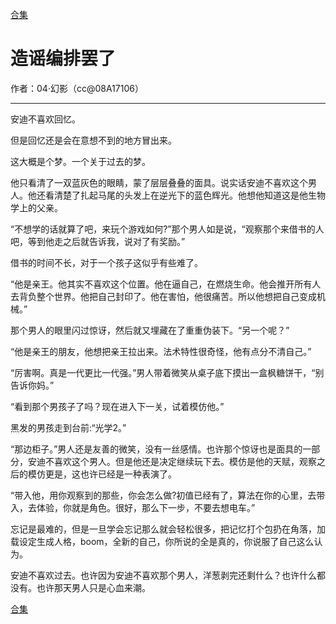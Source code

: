 [合集](../同人目录.md)

# 造谣编排罢了

作者：04·幻影（cc@08A17106）

----------

安迪不喜欢回忆。

但是回忆还是会在意想不到的地方冒出来。

这大概是个梦。一个关于过去的梦。

他只看清了一双蓝灰色的眼睛，蒙了层层叠叠的面具。说实话安迪不喜欢这个男人。他还看清楚了扎起马尾的头发上在逆光下的蓝色辉光。他想他知道这是他生物学上的父亲。

“不想学的话就算了吧，来玩个游戏如何?”那个男人如是说，“观察那个来借书的人吧，等到他走之后就告诉我，说对了有奖励。”

借书的时间不长，对于一个孩子这似乎有些难了。

“他是亲王。他其实不喜欢这个位置。他在逼自己，在燃烧生命。他会推开所有人去背负整个世界。他把自己封印了。他在害怕，他很痛苦。所以他想把自己变成机械。”

那个男人的眼里闪过惊讶，然后就又埋藏在了重重伪装下。“另一个呢？”

“他是亲王的朋友，他想把亲王拉出来。法术特性很奇怪，他有点分不清自己。”

“厉害啊。真是一代更比一代强。”男人带着微笑从桌子底下摸出一盒枫糖饼干，“别告诉你妈。”

“看到那个男孩子了吗？现在进入下一关，试着模仿他。”

黑发的男孩走到台前:“光学2。”

“那边柜子。”男人还是友善的微笑，没有一丝感情。也许那个惊讶也是面具的一部分，安迪不喜欢这个男人。但是他还是决定继续玩下去。模仿是他的天赋，观察之后的模仿更是，这也许已经是一种表演了。

“带入他，用你观察到的那些，你会怎么做?初值已经有了，算法在你的心里，去带入，去体验，你就是角色。很好，那么下一步，不要去想电车。”

忘记是最难的，但是一旦学会忘记那么就会轻松很多，把记忆打个包扔在角落，加载设定生成人格，boom，全新的自己，你所说的全是真的，你说服了自己这么认为。

安迪不喜欢过去。也许因为安迪不喜欢那个男人，洋葱剥完还剩什么？也许什么都没有。也许那天男人只是心血来潮。

[合集](../同人目录.md)
